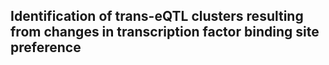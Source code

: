 ## Identification of trans-eQTL clusters resulting from changes in transcription factor binding site preference

